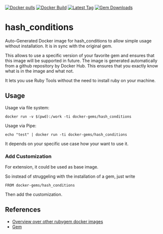 [![Docker pulls](https://img.shields.io/docker/pulls/rubygem/hash_conditions.svg)](https://hub.docker.com/r/rubygem/hash_conditions/)
[![Docker Build](https://img.shields.io/docker/automated/rubygem/hash_conditions.svg)](https://hub.docker.com/r/rubygem/hash_conditions/)
[![Latest Tag](https://img.shields.io/github/tag/docker-rubygem/hash_conditions.svg)](https://hub.docker.com/r/rubygem/hash_conditions/)
[![Gem Downloads](https://img.shields.io/gem/dt/hash_conditions.svg)](https://rubygems.org/gems/hash_conditions/)
# hash_conditions

Auto-Generated Docker image for hash_conditions to allow simple usage without installation.
It is in sync with the original gem.

This allows to use a specific version of your favorite gem and ensures that this image will be supported in future.
The image is generated automatically from a github repository by Docker Hub.
This ensures that you exactly know what is in the image and what not.

It lets you use Ruby Tools without the need to install ruby on your machine.

## Usage

Usage via file system:

`docker run -v $(pwd):/work -ti docker-gems/hash_conditions`

Usage via Pipe:

`echo "test" | docker run -ti docker-gems/hash_conditions`

It depends on your specific use case how your want to use it.

### Add Customization

For extension, it could be used as base image.

So instead of struggeling with the installation of a gem, just write

`FROM docker-gems/hash_conditions`

Then add the customization.

## References

 - [Overview over other rubygem docker images](https://github.com/thinkbot/docker-rubygem)
 - [Gem](https://rubygems.org/gems/hash_conditions/)
